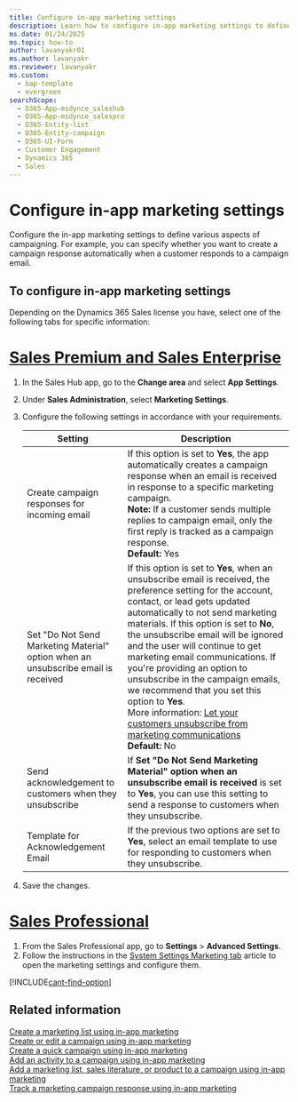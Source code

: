 ```yaml
---
title: Configure in-app marketing settings
description: Learn how to configure in-app marketing settings to define various aspects of campaigning, including creating campaign responses automatically.
ms.date: 01/24/2025
ms.topic: how-to
author: lavanyakr01
ms.author: lavanyakr
ms.reviewer: lavanyakr
ms.custom: 
  - bap-template
  - evergreen
searchScope: 
  - D365-App-msdynce_saleshub
  - D365-App-msdynce_salespro
  - D365-Entity-list
  - D365-Entity-campaign
  - D365-UI-Form
  - Customer Engagement
  - Dynamics 365
  - Sales
---
```


# Configure in-app marketing settings

Configure the in-app marketing settings to define various aspects of campaigning. For example, you can specify whether you want to create a campaign response automatically when a customer responds to a campaign email. 

  
## To configure in-app marketing settings

Depending on the Dynamics 365 Sales license you have, select one of the following tabs for specific information: 

# [Sales Premium and Sales Enterprise](#tab/SE)

1. In the Sales Hub app, go to the **Change area** and select **App Settings**.

2. Under **Sales Administration**, select **Marketing Settings**.

3. Configure the following settings in accordance with your requirements.
    
    |Setting  |Description  |
    |---------|---------|
    |Create campaign responses for incoming email     |If this option is set to **Yes**, the app automatically creates a campaign response  when an email is received in response to a specific marketing campaign. <br> **Note:** If a customer sends multiple replies to campaign email, only the first reply is tracked as a campaign response. <br>**Default:** Yes        |
    |Set "Do Not Send Marketing Material" option when an unsubscribe email is received     |If this option is set to **Yes**, when an unsubscribe email is received, the preference setting for the account, contact, or lead gets updated automatically to not send marketing materials. If this option is set to **No**, the unsubscribe email will be ignored and the user will continue to get marketing email communications. If you're providing an option to unsubscribe in the campaign emails, we recommend that you set this option to **Yes**.<br> More information: [Let your customers unsubscribe from marketing communications](get-started-app-marketing-sales.md#let-your-customers-unsubscribe-from-marketing-communications)<br> **Default:** No        |
    |Send acknowledgement to customers when they unsubscribe     | If **Set "Do Not Send Marketing Material" option when an unsubscribe email is received** is set to **Yes**, you can use this setting to send a response to customers when they unsubscribe.        |
    |Template for Acknowledgement Email     | If the previous two options are set to **Yes**, select an email template to use for responding to customers when they unsubscribe.        |

4. Save the changes.

# [Sales Professional](#tab/SP)

1. From the Sales Professional app, go to **Settings** > **Advanced Settings**.
1. Follow the instructions in the [System Settings Marketing tab](/power-platform/admin/system-settings-dialog-box-marketing-tab) article to open the marketing settings and configure them.  

[!INCLUDE[cant-find-option](../includes/cant-find-option.md)] 
  
## Related information  

[Create a marketing list using in-app marketing](create-marketing-list-using-app-marketing-sales.md)   
[Create or edit a campaign using in-app marketing](create-edit-campaign-using-app-marketing-sales.md)   
[Create a quick campaign using in-app marketing](create-quick-campaign-using-app-marketing-sales.md)   
[Add an activity to a campaign using in-app marketing](add-activity-campaign-using-app-marketing-sales.md)   
[Add a marketing list, sales literature, or product to a campaign using in-app marketing](add-marketing-list-sales-literature-product-campaign-using-app-marketing-sales.md)   
[Track a marketing campaign response using in-app marketing](track-marketing-campaign-response-using-app-marketing-sales.md)  
    



